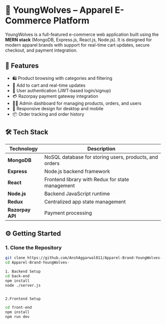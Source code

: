 # 🐺 YoungWolves – Apparel E-Commerce Platform

YoungWolves is a full-featured e-commerce web application built using the **MERN stack** (MongoDB, Express.js, React.js, Node.js). It is designed for modern apparel brands with support for real-time cart updates, secure checkout, and payment integration.

## 🚀 Features

- 🛍️ Product browsing with categories and filtering
- 🧾 Add to cart and real-time updates
- 🔐 User authentication (JWT-based login/signup)
- 💳 Razorpay payment gateway integration
- 🧑‍💼 Admin dashboard for managing products, orders, and users
- 📱 Responsive design for desktop and mobile
- 📦 Order tracking and order history

## 🛠 Tech Stack

| Technology | Description                      |
|------------|----------------------------------|
| **MongoDB**| NoSQL database for storing users, products, and orders |
| **Express**| Node.js backend framework        |
| **React**  | Frontend library with Redux for state management |
| **Node.js**| Backend JavaScript runtime       |
| **Redux**  | Centralized app state management |
| **Razorpay API** | Payment processing         |



## ⚙️ Getting Started

### 1. Clone the Repository

```bash
git clone https://github.com/AnshAggarwal011/Apparel-Brand-YoungWolves-.git
cd Apparel-Brand-YoungWolves-

1. Backend Setup
cd back-end
npm install
node ./server.js


2.Frontend Setup

cd front-end
npm install
npm run dev
